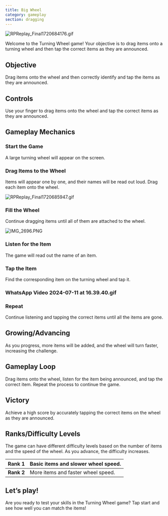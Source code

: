 ```yaml
---
title: Big Wheel
category: gameplay
section: dragging
---
```

![RPReplay_Final1720684176.gif](https://help.studycat.com/hc/article_attachments/34931476777625)


Welcome to the Turning Wheel game! Your objective is to drag items onto a turning wheel and then tap the correct items as they are announced.


## Objective


Drag items onto the wheel and then correctly identify and tap the items as they are announced.


## Controls


Use your finger to drag items onto the wheel and tap the correct items as they are announced.


## Gameplay Mechanics


### Start the Game


A large turning wheel will appear on the screen.


### Drag Items to the Wheel


Items will appear one by one, and their names will be read out loud. Drag each item onto the wheel.


![RPReplay_Final1720685947.gif](https://help.studycat.com/hc/article_attachments/34932060072217)


### Fill the Wheel


Continue dragging items until all of them are attached to the wheel.


![IMG_2696.PNG](https://help.studycat.com/hc/article_attachments/34825529495577)


### Listen for the Item


The game will read out the name of an item.


### Tap the Item


Find the corresponding item on the turning wheel and tap it.


### WhatsApp Video 2024-07-11 at 16.39.40.gif


### Repeat


Continue listening and tapping the correct items until all the items are gone.


## Growing/Advancing


As you progress, more items will be added, and the wheel will turn faster, increasing the challenge.


## Gameplay Loop


Drag items onto the wheel, listen for the item being announced, and tap the correct item. Repeat the process to continue the game.


## Victory


Achieve a high score by accurately tapping the correct items on the wheel as they are announced.


## Ranks/Difficulty Levels


The game can have different difficulty levels based on the number of items and the speed of the wheel. As you advance, the difficulty increases.




| **Rank 1** | Basic items and slower wheel speed. |
| --- | --- |
| **Rank 2** | More items and faster wheel speed. |


## Let’s play!


Are you ready to test your skills in the Turning Wheel game? Tap start and see how well you can match the items!